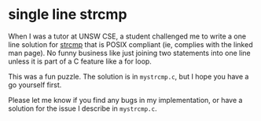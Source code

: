 # single line strcmp
When I was a tutor at UNSW CSE, a student challenged me to write a one line solution for [strcmp](https://man7.org/linux/man-pages/man3/strcmp.3.html) that is POSIX compliant (ie, complies with the linked man page). No funny business like just joining two statements into one line unless it is part of a C feature like a for loop.

This was a fun puzzle. The solution is in `mystrcmp.c`, but I hope you have a go yourself first.

Please let me know if you find any bugs in my implementation, or have a solution for the issue I describe in `mystrcmp.c`.
